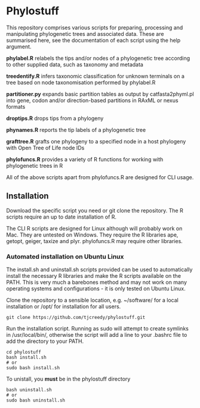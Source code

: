 # Phylostuff

This repository comprises various scripts for preparing, processing and manipulating phylogenetic 
trees and associated data. These are summarised here, see the documentation of each script using 
the help argument.

**phylabel.R** relabels the tips and/or nodes of a phylogenetic tree according to other supplied 
data, such as taxonomy and metadata

**treedentify.R** infers taxonomic classification for unknown terminals on a tree based on 
node taxonomisation performed by phylabel.R

**partitioner.py** expands basic partition tables as output by catfasta2phyml.pl into gene, codon 
and/or direction-based partitions in RAxML or nexus formats

**droptips.R** drops tips from a phylogeny

**phynames.R** reports the tip labels of a phylogenetic tree

**grafttree.R** grafts one phylogeny to a specified node in a host phylogeny with Open Tree of 
Life node IDs

**phylofuncs.R** provides a variety of R functions for working with phylogenetic trees in R

All of the above scripts apart from phylofuncs.R are designed for CLI usage.

## Installation

Download the specific script you need or git clone the repository. The R scripts require an up to 
date installation of R. 

The CLI R scripts are designed for Linux although will probably work on Mac. They are untested on 
Windows. They require the R libraries ape, getopt, geiger, taxize and plyr. phylofuncs.R may 
require other libraries.

### Automated installation on Ubuntu Linux

The install.sh and uninstall.sh scripts provided can be used to automatically install the 
necessary R libraries and make the R scripts available on the PATH. This is very much a barebones 
method and may not work on many operating systems and configurations - it is only tested on Ubuntu 
Linux.

Clone the repository to a sensible location, e.g. ~/software/ for a local installation or /opt/ 
for installation for all users.
```
git clone https://github.com/tjcreedy/phylostuff.git
```

Run the installation script. Running as sudo will attempt to create symlinks in /usr/local/bin/,
otherwise the script will add a line to your .bashrc file to add the directory to your PATH.
```
cd phylostuff
bash install.sh
# or
sudo bash install.sh
```

To unistall, you **must** be in the phylostuff directory
```
bash uninstall.sh
# or
sudo bash uninstall.sh 
```



